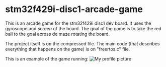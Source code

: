 # stm32f429i-disc1-arcade-game
This is an arcade game for the stm32f429i disc1 dev board. It uses the gyroscope and screen of the board. The goal of the game is to take the red ball to the goal across de maze rotating the board.

The project itself is on the compressed file.
The main code (that describes everything that happens on the game) is on "freertos.c" file.

This is an example of the game running:
![My profile picture](./assets/profile.png)

